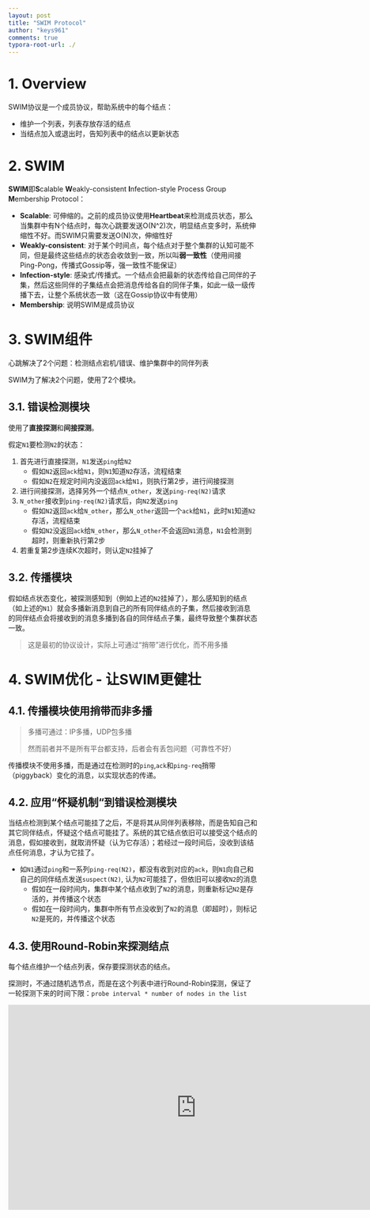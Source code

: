 ```yaml
---
layout: post
title: "SWIM Protocol"
author: "keys961"
comments: true
typora-root-url: ./
---
```


# 1. Overview

SWIM协议是一个成员协议，帮助系统中的每个结点：

- 维护一个列表，列表存放存活的结点
- 当结点加入或退出时，告知列表中的结点以更新状态

# 2. SWIM

**SWIM**即**S**calable **W**eakly-consistent **I**nfection-style Process Group **M**embership Protocol：

- **Scalable**: 可伸缩的。之前的成员协议使用**Heartbeat**来检测成员状态，那么当集群中有N个结点时，每次心跳要发送O(N^2)次，明显结点变多时，系统伸缩性不好。而SWIM只需要发送O(N)次，伸缩性好
- **Weakly-consistent**: 对于某个时间点，每个结点对于整个集群的认知可能不同，但是最终这些结点的状态会收敛到一致，所以叫**弱一致性**（使用间接Ping-Pong，传播式Gossip等，强一致性不能保证）
- **Infection-style**: 感染式/传播式。一个结点会把最新的状态传给自己同伴的子集，然后这些同伴的子集结点会把消息传给各自的同伴子集，如此一级一级传播下去，让整个系统状态一致（这在Gossip协议中有使用）
- **Membership**: 说明SWIM是成员协议

# 3. SWIM组件

心跳解决了2个问题：检测结点宕机/错误、维护集群中的同伴列表

SWIM为了解决2个问题，使用了2个模块。

## 3.1. 错误检测模块

使用了**直接探测**和**间接探测**。

假定`N1`要检测`N2`的状态：

1. 首先进行直接探测，`N1`发送`ping`给`N2`
   - 假如`N2`返回`ack`给`N1`，则`N1`知道`N2`存活，流程结束
   - 假如`N2`在规定时间内没返回`ack`给`N1`，则执行第2步，进行间接探测
2. 进行间接探测，选择另外一个结点`N_other`，发送`ping-req(N2)`请求
3. `N_other`接收到`ping-req(N2)`请求后，向`N2`发送`ping`
   - 假如`N2`返回`ack`给`N_other`，那么`N_other`返回一个`ack`给`N1`，此时`N1`知道`N2`存活，流程结束
   - 假如`N2`没返回`ack`给`N_other`，那么`N_other`不会返回`N1`消息，`N1`会检测到超时，则重新执行第2步
4. 若重复第2步连续K次超时，则认定`N2`挂掉了

## 3.2. 传播模块

假如结点状态变化，被探测感知到（例如上述的`N2`挂掉了），那么感知到的结点（如上述的`N1`）就会多播新消息到自己的所有同伴结点的子集，然后接收到消息的同伴结点会将接收到的消息多播到各自的同伴结点子集，最终导致整个集群状态一致。

> 这是最初的协议设计，实际上可通过“捎带”进行优化，而不用多播

# 4. SWIM优化 - 让SWIM更健壮

## 4.1. 传播模块使用捎带而非多播

> 多播可通过：IP多播，UDP包多播
>
> 然而前者并不是所有平台都支持，后者会有丢包问题（可靠性不好）

传播模块不使用多播，而是通过在检测时的`ping`,`ack`和`ping-req`捎带（piggyback）变化的消息，以实现状态的传递。

## 4.2. 应用“怀疑机制“到错误检测模块

当结点检测到某个结点可能挂了之后，不是将其从同伴列表移除，而是告知自己和其它同伴结点，怀疑这个结点可能挂了。系统的其它结点依旧可以接受这个结点的消息，假如接收到，就取消怀疑（认为它存活）；若经过一段时间后，没收到该结点任何消息，才认为它挂了。

- 如`N1`通过`ping`和一系列`ping-req(N2)`，都没有收到对应的`ack`，则`N1`向自己和自己的同伴结点发送`suspect(N2)`, 认为`N2`可能挂了，但依旧可以接收`N2`的消息
  - 假如在一段时间内，集群中某个结点收到了`N2`的消息，则重新标记`N2`是存活的，并传播这个状态
  - 假如在一段时间内，集群中所有节点没收到了`N2`的消息（即超时），则标记`N2`是死的，并传播这个状态

## 4.3. 使用Round-Robin来探测结点

每个结点维护一个结点列表，保存要探测状态的结点。

探测时，不通过随机选节点，而是在这个列表中进行Round-Robin探测，保证了一轮探测下来的时间下限：`probe interval * number of nodes in the list`





<iframe width="760" height="415" src="https://www.youtube.com/embed/bkmbWsDz8LM" frameborder="0" allow="autoplay; encrypted-media" allowfullscreen></iframe>

